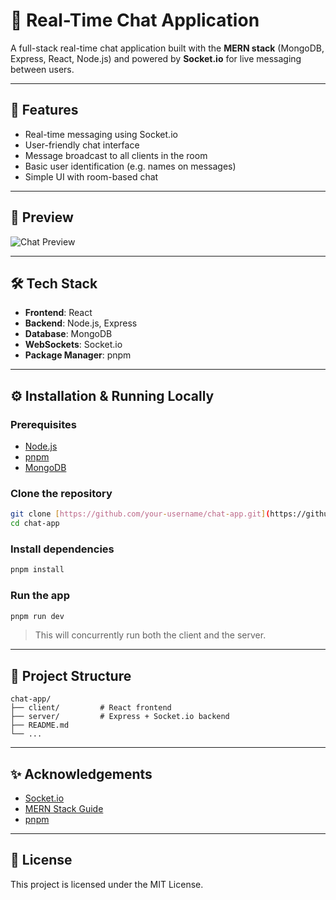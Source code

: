 # 💬 Real-Time Chat Application

A full-stack real-time chat application built with the **MERN stack** (MongoDB, Express, React, Node.js) and powered by **Socket.io** for live messaging between users.

---

## 🚀 Features

- Real-time messaging using Socket.io
- User-friendly chat interface
- Message broadcast to all clients in the room
- Basic user identification (e.g. names on messages)
- Simple UI with room-based chat

---

## 📸 Preview

![Chat Preview](./fc962f28-347e-43de-bfd1-d1f2405e157a.png)

---

## 🛠️ Tech Stack

- **Frontend**: React
- **Backend**: Node.js, Express
- **Database**: MongoDB
- **WebSockets**: Socket.io
- **Package Manager**: pnpm

---

## ⚙️ Installation & Running Locally

### Prerequisites

- [Node.js](https://nodejs.org/)
- [pnpm](https://pnpm.io/)
- [MongoDB](https://www.mongodb.com/)

### Clone the repository

```bash
git clone [https://github.com/your-username/chat-app.git](https://github.com/OmolloRovy/week-5-web-sockets-assignment-OmolloRovy.git)
cd chat-app
```

### Install dependencies

```bash
pnpm install
```

### Run the app

```bash
pnpm run dev
```

> This will concurrently run both the client and the server.

---

## 📁 Project Structure

```
chat-app/
├── client/         # React frontend
├── server/         # Express + Socket.io backend
├── README.md
└── ...
```

---

## ✨ Acknowledgements

- [Socket.io](https://socket.io/)
- [MERN Stack Guide](https://www.mongodb.com/languages/mern-stack-tutorial)
- [pnpm](https://pnpm.io/)

---

## 📃 License

This project is licensed under the MIT License.

